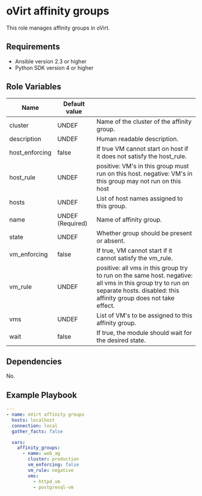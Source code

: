 oVirt affinity groups
====================================

This role manages affinity groups in oVirt.

Requirements
------------

 * Ansible version 2.3 or higher
 * Python SDK version 4 or higher

Role Variables
--------------

| Name               | Default value       |                                              |
|--------------------|---------------------|----------------------------------------------|
| cluster            | UNDEF               |  Name of the cluster of the affinity group.  |
| description        | UNDEF               |  Human readable description.                 |
| host_enforcing     | false               |  If true VM cannot start on host if it does not satisfy the host_rule.|
| host_rule          | UNDEF               |  positive: VM's in this group must run on this host. negative: VM's in this group may not run on this host |
| hosts              | UNDEF               |  List of host names assigned to this group.  |
| name               | UNDEF (Required)    |  Name of affinity group.                     |
| state              | UNDEF               |  Whether group should be present or absent.  |
| vm_enforcing       | false               |  If true, VM cannot start if it cannot satisfy the vm_rule. |
| vm_rule            | UNDEF               |  positive: all vms in this group try to run on the same host. negative: all vms in this group try to run on separate hosts. disabled: this affinity group does not take effect. |
| vms                | UNDEF               |  List of VM's to be assigned to this affinity group. |
| wait               | false               |  If true, the module should wait for the desired state. |

Dependencies
------------

No.

Example Playbook
----------------
```yaml
---
- name: oVirt affinity groups
  hosts: localhost
  connection: local
  gather_facts: false

  vars:
    affinity_groups:
      - name: web_ag
        cluster: production
        vm_enforcing: false
        vm_rule: negative
        vms:
          - httpd_vm
          - postgresql-vm
